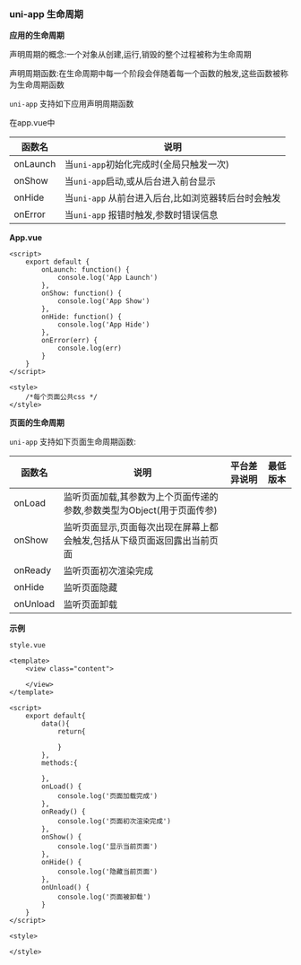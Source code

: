 ### uni-app 生命周期

**应用的生命周期**

声明周期的概念:一个对象从创建,运行,销毁的整个过程被称为生命周期

声明周期函数:在生命周期中每一个阶段会伴随着每一个函数的触发,这些函数被称为生命周期函数

`uni-app` 支持如下应用声明周期函数

在app.vue中

| 函数名   | 说明                                                |
| -------- | --------------------------------------------------- |
| onLaunch | 当`uni-app`初始化完成时(全局只触发一次)             |
| onShow   | 当`uni-app`启动,或从后台进入前台显示                |
| onHide   | 当`uni-app` 从前台进入后台,比如浏览器转后台时会触发 |
| onError  | 当`uni-app` 报错时触发,参数时错误信息               |

**App.vue**

```vue
<script>
	export default {
		onLaunch: function() {
			console.log('App Launch')
		},
		onShow: function() {
			console.log('App Show')
		},
		onHide: function() {
			console.log('App Hide')
		},
		onError(err) {
			console.log(err)
		}
	}
</script>

<style>
	/*每个页面公共css */
</style>
```

**页面的生命周期**

`uni-app` 支持如下页面生命周期函数:

| 函数名   | 说明                                                         | 平台差异说明 | 最低版本 |
| -------- | ------------------------------------------------------------ | ------------ | -------- |
| onLoad   | 监听页面加载,其参数为上个页面传递的参数,参数类型为Object(用于页面传参) |              |          |
| onShow   | 监听页面显示,页面每次出现在屏幕上都会触发,包括从下级页面返回露出当前页面 |              |          |
| onReady  | 监听页面初次渲染完成                                         |              |          |
| onHide   | 监听页面隐藏                                                 |              |          |
| onUnload | 监听页面卸载                                                 |              |          |

**示例**

`style.vue`

```vue
<template>
	<view class="content">
		
	</view>
</template>

<script>
	export default{
		data(){ 
			return{
				
			}
		},
		methods:{
		   
		},
		onLoad() {
			console.log('页面加载完成')
		},
		onReady() {
			console.log('页面初次渲染完成')
		},
		onShow() {
			console.log('显示当前页面')
		},
		onHide() {
			console.log('隐藏当前页面')
		},
		onUnload() {
			console.log('页面被卸载')
		}
	}
</script>

<style>
	
</style>

```

